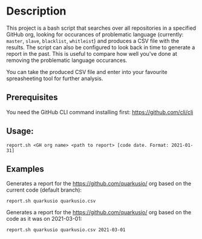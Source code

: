 # Description
This project is a bash script that searches over all repositories in a specified GitHub org, looking for occurances of problematic language (currently: `master`, `slave`, `blacklist`, `whitleist`) and produces a CSV file with the results. The script can also be configured to look back in time to generate a report in the past. This is useful to compare how well you've done at removing the problematic language occurances.

You can take the produced CSV file and enter into your favourite spreasheeting tool for further analysis.

## Prerequisites
You need the GitHub CLI command installing first: https://github.com/cli/cli

## Usage:

    report.sh <GH org name> <path to report> [code date. Format: 2021-01-31]
    
    
## Examples

Generates a report for the https://github.com/quarkusio/ org based on the current code (default branch):

    report.sh quarkusio quarkusio.csv

Generates a report for the https://github.com/quarkusio/ org based on the code as it was on 2021-03-01:

    report.sh quarkusio quarkusio.csv 2021-03-01
